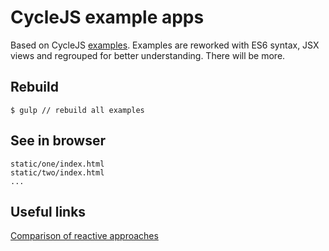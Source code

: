 # CycleJS example apps

Based on CycleJS [examples](https://github.com/staltz/cycle/tree/master/examples/).
Examples are reworked with ES6 syntax, JSX views and regrouped for better understanding.
There will be more.

## Rebuild

```
$ gulp // rebuild all examples
```

## See in browser

```
static/one/index.html
static/two/index.html
...
```

## Useful links

[Comparison of reactive approaches](https://github.com/Paqmind/reactive)